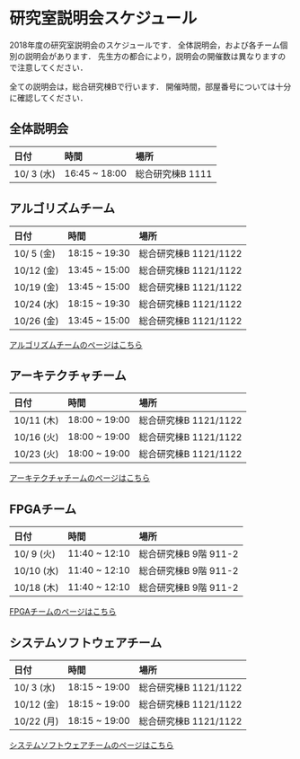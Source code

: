 研究室説明会スケジュール
========================

2018年度の研究室説明会のスケジュールです．
全体説明会，および各チーム個別の説明会があります．
先生方の都合により，説明会の開催数は異なりますので注意してください．

全ての説明会は，総合研究棟Bで行います．
開催時間，部屋番号については十分に確認してください．


全体説明会
----------

|日付|時間|場所|
|:---|:---|:---|
|10/ 3 (水)|16:45 ~ 18:00|総合研究棟B 1111|

アルゴリズムチーム
------------------

|日付|時間|場所|
|:---|:---|:---|
|10/ 5 (金)|18:15 ~ 19:30|総合研究棟B 1121/1122|
|10/12 (金)|13:45 ~ 15:00|総合研究棟B 1121/1122|
|10/19 (金)|13:45 ~ 15:00|総合研究棟B 1121/1122|
|10/24 (水)|18:15 ~ 19:30|総合研究棟B 1121/1122|
|10/26 (金)|13:45 ~ 15:00|総合研究棟B 1121/1122|
[アルゴリズムチームのページはこちら](ateam.md)

アーキテクチャチーム
------------------

|日付|時間|場所|
|:---|:---|:---|
|10/11 (木)|18:00 ~ 19:00|総合研究棟B 1121/1122|
|10/16 (火)|18:00 ~ 19:00|総合研究棟B 1121/1122|
|10/23 (火)|18:00 ~ 19:00|総合研究棟B 1121/1122|
[アーキテクチャチームのページはこちら](arcteam.md)

FPGAチーム
----------

|日付|時間|場所|
|:---|:---|:---|
|10/ 9 (火)|11:40 ~ 12:10|総合研究棟B 9階 911-2|
|10/10 (水)|11:40 ~ 12:10|総合研究棟B 9階 911-2|
|10/18 (木)|11:40 ~ 12:10|総合研究棟B 9階 911-2|
[FPGAチームのページはこちら](fpgateam.md)

システムソフトウェアチーム
------------------

|日付|時間|場所|
|:---|:---|:---|
|10/ 3 (水)|18:15 ~ 19:00 |総合研究棟B 1121/1122|
|10/12 (金)|18:15 ~ 19:00 |総合研究棟B 1121/1122|
|10/22 (月)|18:15 ~ 19:00 |総合研究棟B 1121/1122|
[システムソフトウェアチームのページはこちら](ssteam.md)
